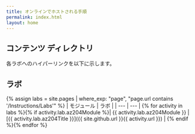 ```yaml
---
title: オンラインでホストされる手順
permalink: index.html
layout: home
---
```


## コンテンツ ディレクトリ

各ラボへのハイパーリンクを以下に示します。

## ラボ

{% assign labs = site.pages | where_exp: "page", "page.url contains '/Instructions/Labs'" %}
| モジュール | ラボ |
| --- | --- |
{% for activity in labs  %}{% if activity.lab.az204Module %}| {{ activity.lab.az204Module }} | [{{ activity.lab.az204Title }}]({{ site.github.url }}{{ activity.url }}) |
{% endif %}{% endfor %}
